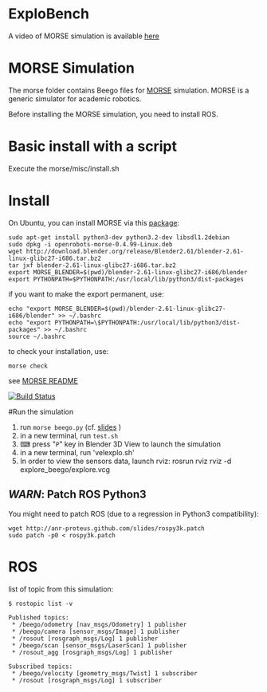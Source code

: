 ExploBench
==========

A video of MORSE simulation is available [here](http://youtube.com/embed/I6m4DMM6bIM?rel=0&hd=1)

MORSE Simulation
================

The morse folder contains Beego files for [MORSE](http://morse.openrobots.org/) 
simulation. MORSE is a generic simulator for academic robotics.

Before installing the MORSE simulation, you need to install ROS.

# Basic install with a script

Execute the morse/misc/install.sh

# Install

On Ubuntu, you can install MORSE via this [package](http://dl.free.fr/vOrT45L7P):

    sudo apt-get install python3-dev python3.2-dev libsdl1.2debian 
    sudo dpkg -i openrobots-morse-0.4.99-Linux.deb
    wget http://download.blender.org/release/Blender2.61/blender-2.61-linux-glibc27-i686.tar.bz2
    tar jxf blender-2.61-linux-glibc27-i686.tar.bz2
    export MORSE_BLENDER=$(pwd)/blender-2.61-linux-glibc27-i686/blender
    export PYTHONPATH=$PYTHONPATH:/usr/local/lib/python3/dist-packages

if you want to make the export permanent, use:

    echo "export MORSE_BLENDER=$(pwd)/blender-2.61-linux-glibc27-i686/blender" >> ~/.bashrc
    echo "export PYTHONPATH=\$PYTHONPATH:/usr/local/lib/python3/dist-packages" >> ~/.bashrc
    source ~/.bashrc

to check your installation, use:

    morse check

see [MORSE README](https://github.com/laas/morse#readme)

[![Build Status](https://secure.travis-ci.org/pierriko/morse.png?branch=travis-upload)](http://travis-ci.org/pierriko/morse?branch=travis-upload)

#Run the simulation

1. run `morse beego.py` (cf. [slides](http://bit.ly/proteus2) )
2. in a new terminal, run `test.sh`
3. ⌨ press "`P`" key in Blender 3D View to launch the simulation
4. in a new terminal, run 'velexplo.sh'
5. In order to view the sensors data, launch rviz: rosrun rviz rviz -d explore_beego/explore.vcg

_WARN_: Patch ROS Python3
-----------------------

You might need to patch ROS (due to a regression in Python3 compatibility):

    wget http://anr-proteus.github.com/slides/rospy3k.patch 
    sudo patch -p0 < rospy3k.patch



# ROS

list of topic from this simulation:

    $ rostopic list -v

    Published topics:
     * /beego/odometry [nav_msgs/Odometry] 1 publisher
     * /beego/camera [sensor_msgs/Image] 1 publisher
     * /rosout [rosgraph_msgs/Log] 1 publisher
     * /beego/scan [sensor_msgs/LaserScan] 1 publisher
     * /rosout_agg [rosgraph_msgs/Log] 1 publisher

    Subscribed topics:
     * /beego/velocity [geometry_msgs/Twist] 1 subscriber
     * /rosout [rosgraph_msgs/Log] 1 subscriber

